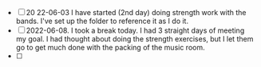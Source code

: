 - [ ] 20 22-06-03 I have started (2nd day) doing strength work with the bands. I've set up the folder to reference it as  I do it.
- [ ] 2022-06-08. I took a break today. I had 3 straight days of meeting my goal. I had thought about doing the strength exercises, but I let them go to get much done with the packing of the music room.
- [ ] 
